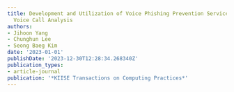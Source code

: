```yaml
---
title: Development and Utilization of Voice Phishing Prevention Service through KoBERT-based
  Voice Call Analysis
authors:
- Jihoon Yang
- Chunghun Lee
- Seong Baeg Kim
date: '2023-01-01'
publishDate: '2023-12-30T12:28:34.268340Z'
publication_types:
- article-journal
publication: '*KIISE Transactions on Computing Practices*'
---
```

